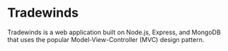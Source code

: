Tradewinds
==========

Tradewinds is a web application built on Node.js, Express, and MongoDB that uses the popular Model-View-Controller (MVC) design pattern.